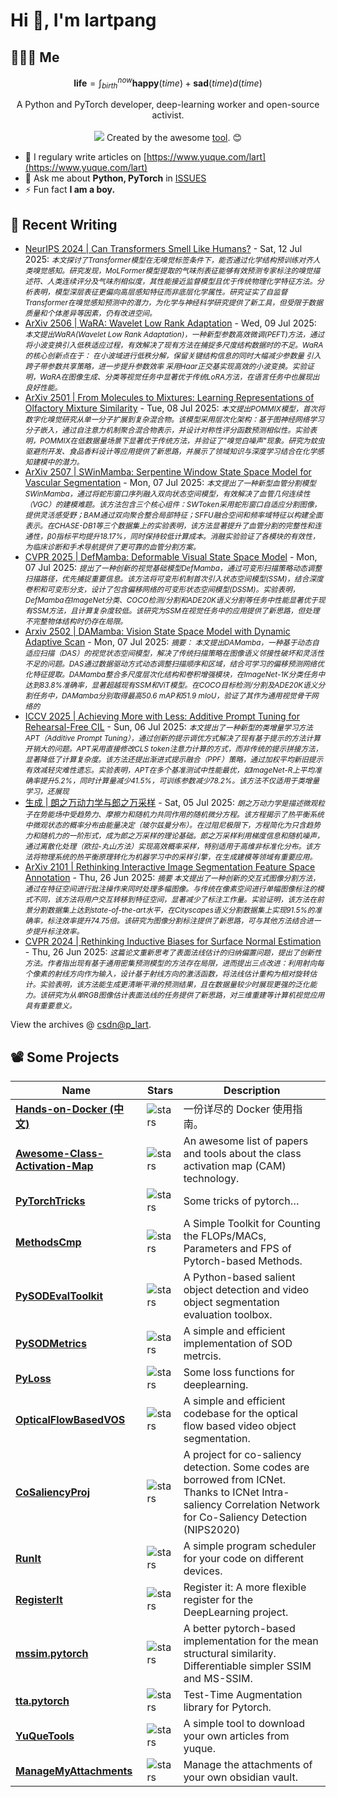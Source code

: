 # Hi 👋, I'm lartpang

## 🧑‍🤝‍🧑 Me

$$
\textbf{life} = \int_{birth}^{now} \mathbf{happy}(time) + \mathbf{sad}(time) d(time)
$$

<p align="center">
  A Python and PyTorch developer, deep-learning worker and open-source activist.
  <br /><br />

  <img src="https://github.com/lartpang/lartpang/assets/26847524/47e4b857-c6b7-4237-a637-0ec73485e48e" />
  Created by the awesome <a href="https://erikdemaine.org/fonts/tetris/">tool</a>. 😊
</p>

* 📝 I regulary write articles on [https://www.yuque.com/lart](https://www.yuque.com/lart)
* 💬 Ask me about **Python, PyTorch** in [ISSUES](https://github.com/lartpang/lartpang/issues)
* ⚡ Fun fact **I am a boy.**

## 📝 Recent Writing

<!-- writing starts -->
* [NeurIPS 2024 | Can Transformers Smell Like Humans?](https://blog.csdn.net/P_LarT/article/details/149295789) - Sat, 12 Jul 2025: <small>*本文探讨了Transformer模型在无嗅觉标签条件下，能否通过化学结构预训练对齐人类嗅觉感知。研究发现，MoLFormer模型提取的气味剂表征能够有效预测专家标注的嗅觉描述符、人类连续评分及气味剂相似度，其性能接近监督模型且优于传统物理化学特征方法。分析表明，模型深层表征更偏向高层感知特征而非底层化学属性。研究证实了自监督Transformer在嗅觉感知预测中的潜力，为化学与神经科学研究提供了新工具，但受限于数据质量和个体差异等因素，仍有改进空间。*</small>
* [ArXiv 2506 | WaRA: Wavelet Low Rank Adaptation](https://blog.csdn.net/P_LarT/article/details/149216094) - Wed, 09 Jul 2025: <small>*本文提出WaRA(Wavelet Low Rank Adaptation)，一种新型参数高效微调(PEFT)方法，通过将小波变换引入低秩适应过程，有效解决了现有方法在捕捉多尺度结构数据时的不足。WaRA的核心创新点在于： 在小波域进行低秩分解，保留关键结构信息的同时大幅减少参数量 引入跨子带参数共享策略，进一步提升参数效率 采用Haar正交基实现高效的小波变换。实验证明，WaRA在图像生成、分类等视觉任务中显著优于传统LoRA方法，在语言任务中也展现出良好性能。*</small>
* [ArXiv 2501 | From Molecules to Mixtures: Learning Representations of Olfactory Mixture Similarity](https://blog.csdn.net/P_LarT/article/details/149208677) - Tue, 08 Jul 2025: <small>*本文提出POMMIX模型，首次将数字化嗅觉研究从单一分子扩展到复杂混合物。该模型采用层次化架构：基于图神经网络学习分子嵌入，通过自注意力机制聚合混合物表示，并设计对称性评分函数预测相似性。实验表明，POMMIX在低数据量场景下显著优于传统方法，并验证了&quot;嗅觉白噪声&quot;现象。研究为蚊虫驱避剂开发、食品香料设计等应用提供了新思路，并展示了领域知识与深度学习结合在化学感知建模中的潜力。*</small>
* [ArXiv 2507 | SWinMamba: Serpentine Window State Space Model for Vascular Segmentation](https://blog.csdn.net/P_LarT/article/details/149172348) - Mon, 07 Jul 2025: <small>*本文提出了一种新型血管分割模型SWinMamba，通过将蛇形窗口序列融入双向状态空间模型，有效解决了血管几何连续性（VGC）的建模难题。该方法包含三个核心组件：SWToken采用蛇形窗口自适应分割图像，提供灵活感受野；BAM通过双向聚合整合局部特征；SFFU融合空间和频率域特征以构建全面表示。在CHASE-DB1等三个数据集上的实验表明，该方法显著提升了血管分割的完整性和连通性，β0指标平均提升18.17%，同时保持较低计算成本。消融实验验证了各模块的有效性，为临床诊断和手术导航提供了更可靠的血管分割方案。*</small>
* [CVPR 2025 | DefMamba: Deformable Visual State Space Model](https://blog.csdn.net/P_LarT/article/details/149170100) - Mon, 07 Jul 2025: <small>*提出了一种创新的视觉基础模型DefMamba，通过可变形扫描策略动态调整扫描路径，优先捕捉重要信息。该方法将可变形机制首次引入状态空间模型(SSM)，结合深度卷积和可变形分支，设计了包含偏移网络的可变形状态空间模型(DSSM)。实验表明，DefMamba在ImageNet分类、COCO检测/分割和ADE20K语义分割等任务中性能显著优于现有SSM方法，且计算复杂度较低。该研究为SSM在视觉任务中的应用提供了新思路，但处理不完整物体结构时仍存在局限。*</small>
* [Arxiv 2502 | DAMamba: Vision State Space Model with Dynamic Adaptive Scan](https://blog.csdn.net/P_LarT/article/details/149167284) - Mon, 07 Jul 2025: <small>*摘要： 本文提出DAMamba，一种基于动态自适应扫描（DAS）的视觉状态空间模型，解决了传统扫描策略在图像语义邻接性破坏和灵活性不足的问题。DAS通过数据驱动方式动态调整扫描顺序和区域，结合可学习的偏移预测网络优化特征提取。DAMamba整合多尺度层次化结构和卷积增强模块，在ImageNet-1K分类任务中达到83.8%准确率，显著超越现有SSM和ViT模型。在COCO目标检测/分割及ADE20K语义分割任务中，DAMamba分别取得最高50.6 mAP和51.9 mIoU，验证了其作为通用视觉骨干网络的*</small>
* [ICCV 2025 | Achieving More with Less: Additive Prompt Tuning for Rehearsal-Free CIL](https://blog.csdn.net/P_LarT/article/details/149156683) - Sun, 06 Jul 2025: <small>*本文提出了一种新型的类增量学习方法APT（Additive Prompt Tuning），通过创新的提示调优方式解决了现有基于提示的方法计算开销大的问题。APT采用直接修改CLS token注意力计算的方式，而非传统的提示拼接方法，显著降低了计算复杂度。该方法还提出渐进式提示融合（PPF）策略，通过加权平均新旧提示有效减轻灾难性遗忘。实验表明，APT在多个基准测试中性能最优，如ImageNet-R上平均准确率提升5.2%，同时计算量减少41.5%，可训练参数减少78.2%。该方法不仅适用于类增量学习，还展现*</small>
* [生成 | 朗之万动力学与郎之万采样](https://blog.csdn.net/P_LarT/article/details/149140845) - Sat, 05 Jul 2025: <small>*朗之万动力学是描述微观粒子在势能场中受趋势力、摩擦力和随机力共同作用的随机微分方程。该方程揭示了热平衡系统中微观状态的概率分布由能量决定（玻尔兹曼分布）。在过阻尼极限下，方程简化为只含趋势力和随机力的一阶形式，成为郎之万采样的理论基础。郎之万采样利用梯度信息和随机噪声，通过离散化处理（欧拉-丸山方法）实现高效概率采样，特别适用于高维非标准化分布。该方法将物理系统的热平衡原理转化为机器学习中的采样引擎，在生成建模等领域有重要应用。*</small>
* [ArXiv 2101 | Rethinking Interactive Image Segmentation Feature Space Annotation](https://blog.csdn.net/P_LarT/article/details/148924990) - Thu, 26 Jun 2025: <small>*摘要 本文提出了一种创新的交互式图像分割方法，通过在特征空间进行批注操作来同时处理多幅图像。与传统在像素空间进行单幅图像标注的模式不同，该方法将用户交互转移到特征空间，显著减少了标注工作量。实验证明，该方法在前景分割数据集上达到state-of-the-art水平，在Cityscapes语义分割数据集上实现91.5%的准确率，标注效率提升74.75倍。该研究为图像分割标注提供了新思路，可与其他方法结合进一步提升标注效率。*</small>
* [CVPR 2024 | Rethinking Inductive Biases for Surface Normal Estimation](https://blog.csdn.net/P_LarT/article/details/148924871) - Thu, 26 Jun 2025: <small>*这篇论文重新思考了表面法线估计的归纳偏置问题，提出了创新性方法。作者指出现有基于通用密集预测模型的方法存在局限，进而提出三点改进：利用射向每个像素的射线方向作为输入，设计基于射线方向的激活函数，将法线估计重构为相对旋转估计。实验表明，该方法能生成更清晰平滑的预测结果，且在数据量较少时展现更强的泛化能力。该研究为从单RGB图像估计表面法线的任务提供了新思路，对三维重建等计算机视觉应用具有重要意义。*</small>
<!-- writing ends -->

View the archives @ [csdn@p_lart](https://blog.csdn.net/p_lart).

## 📽️ Some Projects

| Name                                                                                         | Stars                                                                               | Description                                                                                                                                                      |
| -------------------------------------------------------------------------------------------- | ----------------------------------------------------------------------------------- | ---------------------------------------------------------------------------------------------------------------------------------------------------------------- |
| [**Hands-on-Docker (中文)**](https://github.com/lartpang/Hands-on-Docker)                    | ![stars](https://img.shields.io/github/stars/lartpang/Hands-on-Docker)              | 一份详尽的 Docker 使用指南。                                                                                                                                     |
| [**Awesome-Class-Activation-Map**](https://github.com/lartpang/awesome-class-activation-map) | ![stars](https://img.shields.io/github/stars/lartpang/awesome-class-activation-map) | An awesome list of papers and tools about the class activation map (CAM) technology.                                                                             |
| [**PyTorchTricks**](https://github.com/lartpang/PyTorchTricks)                               | ![stars](https://img.shields.io/github/stars/lartpang/PyTorchTricks)                | Some tricks of pytorch…                                                                                                                                          |
| [**MethodsCmp**](https://github.com/lartpang/MethodsCmp)                                     | ![stars](https://img.shields.io/github/stars/lartpang/MethodsCmp)                   | A Simple Toolkit for Counting the FLOPs/MACs, Parameters and FPS of Pytorch-based Methods.                                                                       |
| [**PySODEvalToolkit**](https://github.com/lartpang/PySODEvalToolkit)                         | ![stars](https://img.shields.io/github/stars/lartpang/PySODEvalToolkit)             | A Python-based salient object detection and video object segmentation evaluation toolbox.                                                                        |
| [**PySODMetrics**](https://github.com/lartpang/PySODMetrics)                                 | ![stars](https://img.shields.io/github/stars/lartpang/PySODMetrics)                 | A simple and efficient implementation of SOD metrcis.                                                                                                            |
| [**PyLoss**](https://github.com/lartpang/PyLoss)                                             | ![stars](https://img.shields.io/github/stars/lartpang/PyLoss)                       | Some loss functions for deeplearning.                                                                                                                            |
| [**OpticalFlowBasedVOS**](https://github.com/lartpang/OpticalFlowBasedVOS)                   | ![stars](https://img.shields.io/github/stars/lartpang/OpticalFlowBasedVOS)          | A simple and efficient codebase for the optical flow based video object segmentation.                                                                            |
| [**CoSaliencyProj**](https://github.com/lartpang/CoSaliencyProj)                             | ![stars](https://img.shields.io/github/stars/lartpang/CoSaliencyProj)               | A project for co-saliency detection. Some codes are borrowed from ICNet. Thanks to ICNet Intra-saliency Correlation Network for Co-Saliency Detection (NIPS2020) |
| [**RunIt**](https://github.com/lartpang/RunIt)                                               | ![stars](https://img.shields.io/github/stars/lartpang/RunIt)                        | A simple program scheduler for your code on different devices.                                                                                                   |
| [**RegisterIt**](https://github.com/lartpang/RegisterIt)                                     | ![stars](https://img.shields.io/github/stars/lartpang/RegisterIt)                   | Register it: A more flexible register for the DeepLearning project.                                                                                              |
| [**mssim.pytorch**](https://github.com/lartpang/mssim.pytorch)                               | ![stars](https://img.shields.io/github/stars/lartpang/mssim.pytorch)                | A better pytorch-based implementation for the mean structural similarity. Differentiable simpler SSIM and MS-SSIM.                                               |
| [**tta.pytorch**](https://github.com/lartpang/tta.pytorch)                                   | ![stars](https://img.shields.io/github/stars/lartpang/tta.pytorch)                  | Test-Time Augmentation library for Pytorch.                                                                                                                      |
| [**YuQueTools**](https://github.com/lartpang/YuQueTools)                                     | ![stars](https://img.shields.io/github/stars/lartpang/YuQueTools)                   | A simple tool to download your own articles from yuque.                                                                                                          |
| [**ManageMyAttachments**](https://github.com/lartpang/ManageMyAttachments)                   | ![stars](https://img.shields.io/github/stars/lartpang/ManageMyAttachments)          | Manage the attachments of your own obsidian vault.                                                                                                               |
